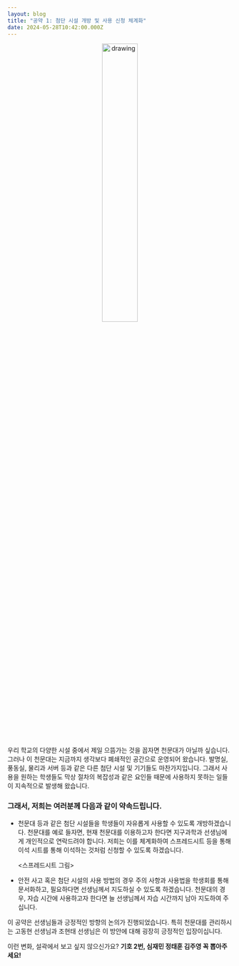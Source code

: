 ```yaml
---
layout: blog
title: "공약 1: 첨단 시설 개방 및 사용 신청 체계화"
date: 2024-05-28T10:42:00.000Z
---
```

<center><img src="https://cdn.discordapp.com/attachments/1089543129662771281/1245766646845411338/image.png?ex=6659f219&is=6658a099&hm=2514fedec2b5dbb0265a731931d025d70b00227ef4064eca290932fb11994598&" alt="drawing" width="40%"/></center>

우리 학교의 다양한 시설 중에서 제일 으뜸가는 것을 꼽자면 천문대가 아닐까 싶습니다. 그러나 이 천문대는 지금까지 생각보다 폐쇄적인 공간으로 운영되어 왔습니다. 발명실, 풍동실, 물리과 서버 등과 같은 다른 첨단 시설 및 기기들도 마찬가지입니다. 그래서 사용을 원하는 학생들도 막상 절차의 복잡성과 같은 요인들 때문에 사용하지 못하는 일들이 지속적으로 발생해 왔습니다.

### **그래서, 저희는 여러분께 다음과 같이 약속드립니다.**

* 천문대 등과 같은 첨단 시설들을 학생들이 자유롭게 사용할 수 있도록 개방하겠습니다. 천문대를 예로 들자면, 현재 천문대를 이용하고자 한다면 지구과학과 선생님에게 개인적으로 연락드려야 합니다. 저희는 이를 체계화하여 스프레드시트 등을 통해 이석 시트를 통해 이석하는 것처럼 신청할 수 있도록 하겠습니다.

  <스프레드시트 그림>
* 안전 사고 혹은 첨단 시설의 사용 방법의 경우 주의 사항과 사용법을 학생회를 통해 문서화하고, 필요하다면 선생님께서 지도하실 수 있도록 하겠습니다. 천문대의 경우, 자습 시간에 사용하고자 한다면 늘 선생님께서 자습 시간까지 남아 지도하여 주십니다. 

이 공약은 선생님들과 긍정적인 방향의 논의가 진행되었습니다. 특히 천문대를 관리하시는 고동현 선생님과 조현태 선생님은 이 방안에 대해 굉장히 긍정적인 입장이십니다. 

이런 변화, 설곽에서 보고 싶지 않으신가요? <strong>기호 2번, 심재민 정태훈 김주영 꼭 뽑아주세요! </strong>
